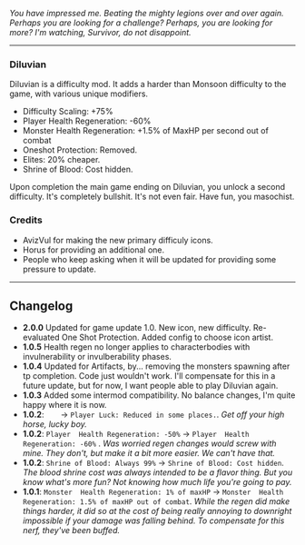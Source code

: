 ﻿

*You have impressed me. Beating the mighty legions over and over again. Perhaps you are looking for a challenge? Perhaps, you are looking for more? I'm watching, Survivor, do not disappoint.*

---

### Diluvian ###

Diluvian is a difficulty mod. It adds a harder than Monsoon difficulty to the game, with various unique modifiers.

* Difficulty Scaling: +75%
* Player Health Regeneration: -60%
* Monster Health Regeneration: +1.5% of MaxHP per second out of combat
* Oneshot Protection: Removed.
* Elites: 20% cheaper.
* Shrine of Blood: Cost hidden.

Upon completion the main game ending on Diluvian, you unlock a second difficulty. It's completely bullshit. It's not even fair. Have fun, you masochist.

### Credits ###

* AvizVul for making the new primary difficuly icons.
* Horus for providing an additional one.
* People who keep asking when it will be updated for providing some pressure to update.

---

## Changelog ##

* **2.0.0** Updated for game update 1.0.  New icon, new difficulty. Re-evaluated One Shot Protection. Added config to choose icon artist.
* **1.0.5** Health regen no longer applies to characterbodies with invulnerability or invulberability phases.
* **1.0.4** Updated for Artifacts, by... removing the monsters spawning after tp completion. Code just wouldn't work. I'll compensate for this in a future update, but for now, I want people able to play Diluvian again.
* **1.0.3** Added some intermod compatibility. No balance changes, I'm quite happy where it is now.
* **1.0.2**: `   ` -> `Player Luck: Reduced in some places.`. *Get off your high horse, lucky boy.*
* **1.0.2**: `Player  Health Regeneration: -50%` -> `Player  Health Regeneration: -60%` . *Was worried regen changes would screw with mine. They don't, but make it a bit more easier. We can't have that.*
* **1.0.2**: `Shrine of Blood: Always 99%` -> `Shrine of Blood: Cost hidden`. *The blood shrine cost was always intended to be a flavor thing. But you know what's more fun? Not knowing how much life you're going to pay.*
* **1.0.1**: `Monster  Health Regeneration: 1% of maxHP` -> `Monster  Health Regeneration: 1.5% of maxHP out of combat`. *While the regen did make things harder, it did so at the cost of being really annoying to downright impossible if your damage was falling behind. To compensate for this nerf, they've been buffed.*
